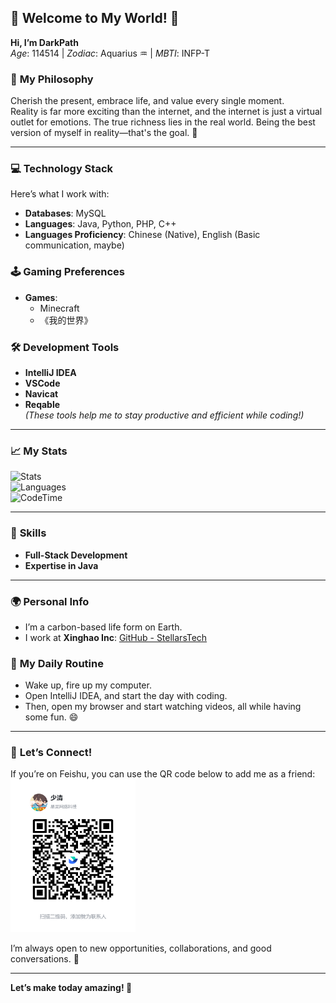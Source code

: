 ## 🌟 **Welcome to My World!** 🌟  
**Hi, I’m DarkPath**  
*Age*: 114514 | *Zodiac*: Aquarius ♒ | *MBTI*: INFP-T  

### 💬 **My Philosophy**  
Cherish the present, embrace life, and value every single moment.  
Reality is far more exciting than the internet, and the internet is just a virtual outlet for emotions. The true richness lies in the real world. Being the best version of myself in reality—that's the goal. 🌱

---

### 💻 **Technology Stack**  
Here’s what I work with:  
- **Databases**: MySQL  
- **Languages**: Java, Python, PHP, C++  
- **Languages Proficiency**: Chinese (Native), English (Basic communication, maybe)  

### 🕹️ **Gaming Preferences**  
- **Games**:  
  - Minecraft  
  - 《我的世界》  

### 🛠️ **Development Tools**  
- **IntelliJ IDEA**  
- **VSCode**  
- **Navicat**  
- **Reqable**  
*(These tools help me to stay productive and efficient while coding!)*

---

### 📈 **My Stats**  
![Stats](https://github-readme-stats.vercel.app/api?username=darkpath2011&show_icons=true&count_private=true&include_all_commits=true&show=reviews%2Cdiscussions_answered&role=OWNER%2CORGANIZATION_MEMBER%2CCOLLABORATOR&theme=default_repocard)  
![Languages](https://github-readme-stats.vercel.app/api/top-langs/?username=darkpath2011&layout=compact)  
![CodeTime](https://img.shields.io/endpoint?style=flat&color=Blue&url=https%3A%2F%2Fapi.codetime.dev%2Fshield%3Fid%3D30058%26project%3D%26in=0)

---

### 🎯 **Skills**  
- **Full-Stack Development**  
- **Expertise in Java**  

---

### 🌍 **Personal Info**  
- I’m a carbon-based life form on Earth.  
- I work at **Xinghao Inc**: [GitHub - StellarsTech](https://github.com/StellarsTech)  

### 🏁 **My Daily Routine**  
- Wake up, fire up my computer.  
- Open IntelliJ IDEA, and start the day with coding.  
- Then, open my browser and start watching videos, all while having some fun. 😄  

---

### 🎯 **Let’s Connect!**  
If you’re on Feishu, you can use the QR code below to add me as a friend:  
<img src="https://raw.githubusercontent.com/darkpath2011/darkpath2011/refs/heads/main/feishu.png" width="200"/>

I’m always open to new opportunities, collaborations, and good conversations. 🙌

---

**Let’s make today amazing! 🌟**
